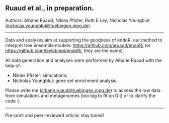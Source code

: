 Ruaud et al., in preparation.  
-
Authors: Albane Ruaud, Niklas Pfister, Ruth E Ley, Nicholas Youngblut (nicholas.youngblut@tuebingen.mpg.de). 

-------

Data and analyses aim at supporting the goodness of endoR, our method to interpret tree ensemble models: https://github.com/aruaud/endoR/ (or https://github.com/leylabmpi/endoR/, they are the same).

All data generation and analyses were performed by Albane Ruaud with the help of:
- Niklas Pfister: simulations; 
- Nicholas Youngblut: gene set enrichment analysis.

Please write me (albane.ruaud@tuebingen.mpg.de) to access the raw data from simulations and metagenomes (too big to fit on Git) or to clarify the code :) 

-------

Pre-print and peer-reviewed article: stay tuned!